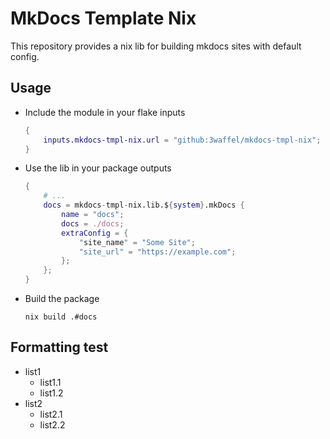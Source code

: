 # MkDocs Template Nix

This repository provides a nix lib for building mkdocs sites with default config. 

## Usage

- Include the module in your flake inputs
  ```nix
  {
      inputs.mkdocs-tmpl-nix.url = "github:3waffel/mkdocs-tmpl-nix";
  }
  ```

- Use the lib in your package outputs
  ```nix
  {
      # ...
      docs = mkdocs-tmpl-nix.lib.${system}.mkDocs {
          name = "docs";
          docs = ./docs;
          extraConfig = {
              "site_name" = "Some Site";
              "site_url" = "https://example.com";
          };
      };
  }
  ```

- Build the package
  ```
  nix build .#docs
  ```

## Formatting test

- list1
  - list1.1
  - list1.2
- list2
  - list2.1
  - list2.2
